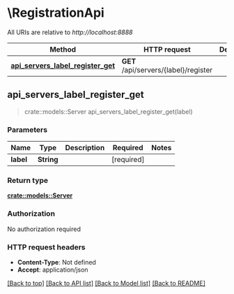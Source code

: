 # \RegistrationApi

All URIs are relative to *http://localhost:8888*

Method | HTTP request | Description
------------- | ------------- | -------------
[**api_servers_label_register_get**](RegistrationApi.md#api_servers_label_register_get) | **GET** /api/servers/{label}/register | 



## api_servers_label_register_get

> crate::models::Server api_servers_label_register_get(label)


### Parameters


Name | Type | Description  | Required | Notes
------------- | ------------- | ------------- | ------------- | -------------
**label** | **String** |  | [required] |

### Return type

[**crate::models::Server**](Server.md)

### Authorization

No authorization required

### HTTP request headers

- **Content-Type**: Not defined
- **Accept**: application/json

[[Back to top]](#) [[Back to API list]](../README.md#documentation-for-api-endpoints) [[Back to Model list]](../README.md#documentation-for-models) [[Back to README]](../README.md)

